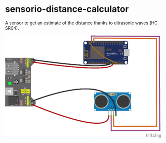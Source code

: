 # sensorio-distance-calculator
A sensor to get an estimate of the distance thanks to ultrasonic waves (HC SR04).


![Schema](./schema.png)
